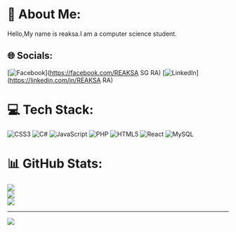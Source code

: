 # 💫 About Me:
Hello,My name is reaksa.I am a computer science student.


## 🌐 Socials:
[![Facebook](https://img.shields.io/badge/Facebook-%231877F2.svg?logo=Facebook&logoColor=white)](https://facebook.com/REAKSA SG RA) [![LinkedIn](https://img.shields.io/badge/LinkedIn-%230077B5.svg?logo=linkedin&logoColor=white)](https://linkedin.com/in/REAKSA RA) 

# 💻 Tech Stack:
![CSS3](https://img.shields.io/badge/css3-%231572B6.svg?style=flat&logo=css3&logoColor=white) ![C#](https://img.shields.io/badge/c%23-%23239120.svg?style=flat&logo=csharp&logoColor=white) ![JavaScript](https://img.shields.io/badge/javascript-%23323330.svg?style=flat&logo=javascript&logoColor=%23F7DF1E) ![PHP](https://img.shields.io/badge/php-%23777BB4.svg?style=flat&logo=php&logoColor=white) ![HTML5](https://img.shields.io/badge/html5-%23E34F26.svg?style=flat&logo=html5&logoColor=white) ![React](https://img.shields.io/badge/react-%2320232a.svg?style=flat&logo=react&logoColor=%2361DAFB) ![MySQL](https://img.shields.io/badge/mysql-4479A1.svg?style=flat&logo=mysql&logoColor=white)
# 📊 GitHub Stats:
![](https://github-readme-stats.vercel.app/api?username=reaksacode21&theme=dark&hide_border=false&include_all_commits=false&count_private=false)<br/>
![](https://github-readme-streak-stats.herokuapp.com/?user=reaksacode21&theme=dark&hide_border=false)<br/>
![](https://github-readme-stats.vercel.app/api/top-langs/?username=reaksacode21&theme=dark&hide_border=false&include_all_commits=false&count_private=false&layout=compact)

---
[![](https://visitcount.itsvg.in/api?id=reaksacode21&icon=6&color=1)](https://visitcount.itsvg.in)

<!-- Proudly created with GPRM ( https://gprm.itsvg.in ) -->
